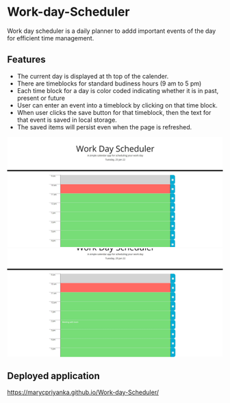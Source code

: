 # Work-day-Scheduler
Work day scheduler is a daily planner to addd important events of the day for efficient time management.

## Features
- The current day is displayed at th top of the calender.
- There are timeblocks for standard budiness hours (9 am to 5 pm)
- Each time block for a day is color coded indicating whether it is in past, present or future
- User can enter an event into a timeblock by clicking on that time block.
- When user clicks the save button for that timeblock, then the text for that event is saved in local storage.
- The saved items will persist even when the page is refreshed.

![screenshot1](https://github.com/marycpriyanka/Work-day-Scheduler/blob/main/assets/images/screenshots/screenshot1.JPG)
![screenshot2](https://github.com/marycpriyanka/Work-day-Scheduler/blob/main/assets/images/screenshots/screenshot2.JPG)

## Deployed application
https://marycpriyanka.github.io/Work-day-Scheduler/


